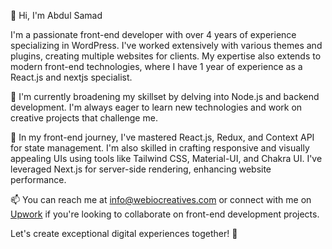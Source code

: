 👋 Hi, I'm Abdul Samad

I'm a passionate front-end developer with over 4 years of experience specializing in WordPress. I've worked extensively with various themes and plugins, creating multiple websites for clients. My expertise also extends to modern front-end technologies, where I have 1 year of experience as a React.js and nextjs specialist.

🌱 I'm currently broadening my skillset by delving into Node.js and backend development. I'm always eager to learn new technologies and work on creative projects that challenge me.

💼 In my front-end journey, I've mastered React.js, Redux, and Context API for state management. I'm also skilled in crafting responsive and visually appealing UIs using tools like Tailwind CSS, Material-UI, and Chakra UI. I've leveraged Next.js for server-side rendering, enhancing website performance.

📫 You can reach me at info@webiocreatives.com or connect with me on [Upwork](https://www.upwork.com/freelancers/abdulsamadlaghari) if you're looking to collaborate on front-end development projects.

Let's create exceptional digital experiences together! 🚀
